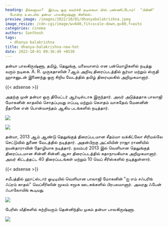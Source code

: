 ```yaml
---
heading: நீங்களுமா?  இப்படி ஒரு கவர்ச்சி நடிகையா மிஸ் பண்ணிட்டோம்!  "பிகினி"
  போன்ற உடையில் தன்யா பாலகிருஷ்ணா கிளிக்ஸ்.
preview_image: /images/2022/10/01/dhanyabalakrishna.jpeg
image_resize: /cdn-cgi/image/w=640,fit=scale-down,q=80,f=auto
categories: cinema
authors: Santhosh
tags:
  - dhanya balakrishna
title: dhanya-balakrishna-new-hot
date: 2022-10-01 09:36:49 +0530
---
```

தன்யா பாலகிருஷ்ணா, தமிழ், தெலுங்கு, மலையாளம் என பன்மொழிகளில் நடித்து வரும் நடிகை. A. R. முருகதாஸின் 7ஆம்  அறிவு  திரைப்படத்தில் சூர்யா மற்றும் ஸ்ருதி ஹாசனுடன் இணைந்து ஒரு சிறிய வேடத்தில் தமிழ் திரையுலகில் அறிமுகமானார்.

{{< adsense >}}

 அதற்கு முன் தன்யா ஒரு  தியேட்டர் ஆர்டிஸ்டாக இருந்தார். அவர் அடுத்ததாக பாலாஜி மோகனின் காதலில் சொதப்புவது எப்படி மற்றும் கௌதம் வாசுதேவ் மேனனின் நீதானே என் பொன்வசந்தம் ஆகிய படங்களில் நடித்தார்.


![](/images/2022/10/01/dhanya-balakrishna-new-hot.jpeg)



![](/images/2022/10/01/dhanya-balakrishna-new-hot2.jpeg)

தன்யா, 2013 ஆம் ஆண்டு தெலுங்குத் திரைப்படமான சீதம்மா வக்கிட்லோ சிரிமல்லே செட்டுவில் துணை வேடத்தில் நடித்தார். அதன்பிறகு அட்லியின் ராஜா ராணியில் நயன்தாராவின் தோழியாக நடித்தார். நவம்பர் 2013 இல் வெளியான தெலுங்குத் திரைப்படமான சின்னி சின்னி ஆசா திரைப்படத்தில் கதாநாயகியாக அறிமுகமானார். அவர் கிட்டத்தட்ட 40 திரைப்படங்கள் மற்றும் 10 வெப் சீரிஸ்களில் நடித்துள்ளார்.

{{< adsense >}}


சமீபத்தில் ஹாட்ஸ்டார் ஓடிடியில் வெளியான பாலாஜி மோகனின் "ஐ எம் சஃபரிங் ஃப்ரம் காதல்" வெப்சீரிஸின் மூலம் சமூக ஊடகங்களில் பிரபலமானார். அவரது ஃபேன் ஃபாலோயிங் கூடியது. 

![](/images/2022/10/01/dhanya-balakrishna-new-hot4.jpeg)

பேரிஸ் வீதிகளில் சுற்றிவரும் தென்னிந்திய முகம் தன்யா பாலகிருஷ்ணா.

![](/images/2022/10/01/dhanya-balakrishna-new-hot6.jpeg)